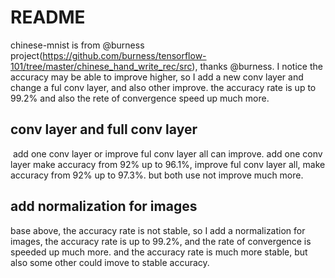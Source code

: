 # README
chinese-mnist is from @burness project(https://github.com/burness/tensorflow-101/tree/master/chinese_hand_write_rec/src), thanks @burness. I notice the accuracy may be able to improve higher, so I add a new conv layer and change a ful conv layer, and also other improve. the accuracy rate is up to 99.2% and also the rete of convergence speed up much more.

## conv layer and full conv layer
 add one conv layer or improve ful conv layer all can improve. 
 add one conv layer make accuracy from 92% up to 96.1%, 
 improve ful conv layer all,  make accuracy from 92% up to 97.3%.
 but both use not improve much more.
 ## add normalization for images 
 base above, the accuracy rate is not stable, so I add a normalization for images, the accuracy rate is up to 99.2%, and the rate of convergence is speeded up much more. and the accuracy rate is much more stable, but also some other could imove to stable accuracy.

